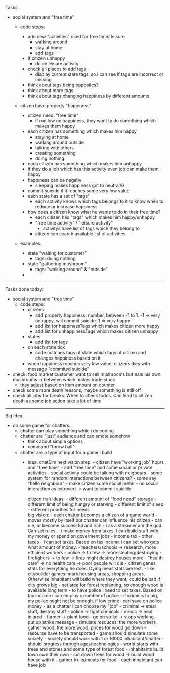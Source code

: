 Tasks:
- social system and "free time"
    - code steps:
        - add new "activities" used for free time/ leisure
            - walking around
            - stay at home
            - add tags
        - if citizen unhappy
            - do an leisure activity
        - check all places to add tags
            - display current state tags, so i can see if tags are incorrect or missing
        - think about tags being opposites?
        - think about more tags
        - think about tags changing happiness by different amounts

    - citizen have property "happiness"
        - citizen need: "free time"
            - if run low on happiness, they want to do something which makes them happy
        - each citizen has something which makes him happy
            - staying at home
            - walking around outside
            - talking with others
            - creating something
            - doing nothing
        - each citizen has something which makes him unhappy
        - if they do a job which has this activity even job can make them happy
        - happiness can be negativ
            - sleeping makes happiness got to neutral/0
        - commit suicide if it reaches some very low value
        - each state has a set of "tags"
            - each activity knows which tags belongs to it to know when to reduce or increase happiness
        - how does a citizen know what he wants to do in their free time?
            - each citizen has "tags" which makes him happy/unhappy
            - "free time activity" / "leisure activity"
                - activitys have list of tags which they belong to
            - citizen can search available list of activities
    - examples:
        - state "waiting for customer"
            - tags: doing nothing
        - state "gathering mushroom"
            - tags: "walking around" & "outside"
        - 

---------------------------------------------------
Tasks done today:
- social system and "free time"
    - code steps:
        - citizens 
            - add property happiness: number, between -1 to 1. -1 => very unhappy, will commit suicide. 1 => very happy 
            - add list for happinessTags which makes citizen more happy
            - add list for unhappinessTags which makes citizen unhappy
        - states
            - add list for tags
        - on each state tick
            - code matches tags of state which tags of citizen and changes happiness based on it
        - when happiness reaches very low value, citizens dies with message "commited suicide"
- check: food market customer want to sell mushrooms but eats his own mushrooms in between which makes trade stuck
    - they adjust based on item amount on counter
- check some more death reasons, maybe something is still off
- check all jobs for breaks. When to check todos. Can lead to citizen death as some job action take a lot of time

--------------------------------------------------
Big Idea:
- do some game for chatters.
    - chatter can play something while i do coding
    - chatter are "just" audiance and can emote somehow
        - think about simple options
        - command "throw ball"
    - chatter are a type of input for a game i build
        - idea: chatSim
            next vision step:
                - citizen have "working job" hours and "free time"
                    - add "free time" and some social or private activities
                    - social activity could be talking with neigbours
                    - some system for random interactions between citizens?
                        - some say "hello neighbour"
                    - make citizen some social meter
                        - no social interaction as extrovert -> want to commit suicide
                            
            citizen trait ideas:
                - different amount of "food need" storage
                - different limit of being hungry or starving
                - different limit of sleep
                - different priorities for needs                        
            big vision:
                - each chatter becomes a citizen of a game world
                    - moves mostly by itself but chatter can influence his citizen
                    - can die, or become successful and rich
                - i as a streamer am the god. Can set rules. 
                    - i make money from taxes. I can build stuff with my money or spend on goverment jobs
                        - income tax
                        - other taxes
                    - i can set taxes. Based on tax income i can set who gets what amount of money.
                        - teachers/schools -> research, more efficient workers
                        - police  -> to few -> more stealing/destroying
                        - firefighers -> to few -> fires might destroy houses more
                        - "health care" -> no health care -> poor people will die
                                - citizen ganes stats for everything he does. Dying meas stats are lost. 
                    - like citybuilder games: mark housing areas, shopping areas. Otherwise inhabitant will build where they want, could be bad if city grows big
                    - set area for forest replanting, so enough wood is available long term
                    - to have police i need to set taxes. Based on tax income i can employ x number of police
                        - if crime is to big, my police might not be enough. if low crime i can save on police money
                - as a chatter i can choose my "job"
                    - criminal -> steal stuff, destroy stuff
                    - police -> fight criminals
                    - medic -> heal injured
                    - farmer -> plant food
                    - go on strike -> stops working
                        - put up strike message
                - simulate resouces: the more workers gather wood, the more wood, prices for wood go down
                    - resourse have to be transported
                - game should simulate some society
                - society should work with 1 or 10000 inhabitant/chatter
                - should progress through ages/technologies
                - world starts with trees and stones and some type of forest food
                - inhabitants build town own their own
                    - cut down trees for wood -> build wood house with it
                    - gather fruits/meats for food
                    - each inhabitant can have job


